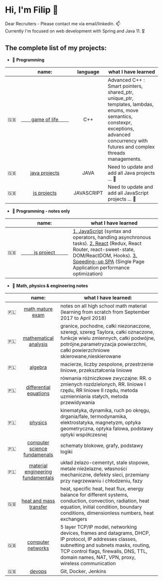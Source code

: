 # Hi, I'm Filip 👋 

<p align="left">Dear Recruiters - Please contact me via email/linkedin. 📫<br/>
Currently I'm focused on web development with Spring and Java 11. 🎖</p>

## The complete list of my projects:

- 🦜 **Programming**

| | name:        | language | what I have learned |
|-| :----------: | :------: | ------------------- |
|🇬🇧| [&nbsp;&nbsp;&nbsp;&nbsp;&nbsp;&nbsp;&nbsp;&nbsp;game&nbsp;of&nbsp;life&nbsp;&nbsp;&nbsp;&nbsp;&nbsp;&nbsp;&nbsp;&nbsp;](https://github.com/filipmikolajzeglen/GOL) | C++ | Advanced C++ : Smart pointers, shared_ptr, unique_ptr, templates, lambdas, enums, move semantics, constexpr, exceptions, advanced concurrency with futures and complex threads managements.
|🇬🇧| [java&nbsp;projects](https://github.com/filipmikolajzeglen) | JAVA | Need to update and add all Java projects ... 🚧
|🇬🇧| [js&nbsp;projects](https://github.com/filipmikolajzeglen) | JAVASCRIPT | Need to update and add all JavaScript projects ... 🚧

- 🐊 **Programming - notes only**

|  | name:      | what I have learned |
|--| :--------: | ------------------- |
|🇬🇧|  [&nbsp;&nbsp;&nbsp;&nbsp;&nbsp;&nbsp;&nbsp;&nbsp;&nbsp;&nbsp;js&nbsp;project&nbsp;&nbsp;&nbsp;&nbsp;&nbsp;&nbsp;&nbsp;&nbsp;&nbsp;&nbsp;](https://github.com/filipmikolajzeglen/university-notes/tree/master/english/javascript) | [1. JavaScript](https://github.com/filipmikolajzeglen/university-notes/tree/master/english/javascript/javascript.md) (syntax and operators, handling asynchronous tasks). [2. React](https://github.com/filipmikolajzeglen/university-notes/tree/master/english/javascript/react.md) (Redux, React Router, react-sweet-state, DOM/ReactDOM, Hooks). [3. Speeding-up SPA](https://github.com/filipmikolajzeglen/university-notes/tree/master/english/javascript/speeding-up-spa.md) (Single Page Application performance optimization) |

- 🦣 **Math, physics & engineering notes**

| | name:    | what I have learned:|
|-|:----------:|--------|
|🇵🇱| [math mature exam](https://github.com/filipmikolajzeglen/university-notes/tree/master/polish/old-school-style-notes/matematyka-matura) | notes on all high school math material (learning from scratch from September 2017 to April 2018)
|🇵🇱| [mathematical analysis](https://github.com/filipmikolajzeglen/university-notes/tree/master/polish/old-school-style-notes/analiza-matematyczna) | granice, pochodne, całki niezonaczone, szeregi, szereg Taylora, całki oznaczone, funkcje wielu zmiennych, całki podwójne, potrójne,parametryzacja powierzchni, całki powierzchniowe skierowane,nieskierowane
|🇵🇱| [algebra](https://github.com/filipmikolajzeglen/university-notes/tree/master/polish/old-school-style-notes/algebra) | macierze, liczby zespolone, przestrzenie liniowe, przekształcenia liniowe
|🇵🇱| [differential equations](https://github.com/filipmikolajzeglen/university-notes/tree/master/polish/old-school-style-notes/rownania-rozniczkowe) | równania różniczkowe zwyczajne: RR. o zmienych rozdzielonych, RR. liniowe I rzędu, RR liniowe II rzędu, metoda uzmienniania stałych, metoda przewidywania
|🇵🇱| [physics](https://github.com/filipmikolajzeglen/university-notes/tree/master/polish/old-school-style-notes/fizyka) | kinematyka, dynamika, ruch po okręgu, drgania/fale, termodynamika, elektrostatyka, magnetyzm, optyka geometryczna, optyka falowa, podstawy optyki współczesnej
|🇵🇱| [computer science fundamenals](https://github.com/filipmikolajzeglen/university-notes/tree/master/polish/old-school-style-notes/podstawy-informatyki) | schematy blokowe, grafy, podstawy logiki
|🇵🇱| [material engineering fundamentals](https://github.com/filipmikolajzeglen/university-notes/tree/master/polish/old-school-style-notes/podstawy-inzynierii-materialowej) | układ żelazo-cementyt, stale stopowe, metale nieżelazne, własności mechaniczne, defekty sieci, przemiany przy nagrzewaniu i chłodzeniu, fazy
|🇬🇧| [heat and mass transfer](https://github.com/filipmikolajzeglen/university-notes/tree/master/english/old-school-style-notes/heat-and-mass-transfer) | heat, specific heat, heat flux, energy balance for different systems, conduction, convection, radiation, heat equation, initial condition, boundary conditions, dimensionless numbers, heat exchangers
|🇬🇧| [computer networks](https://github.com/filipmikolajzeglen/university-notes/tree/master/english/old-school-style-notes/computer-networks) | 5 layer TCP/IP model, networking devices, frames and datagrams, DHCP, IP protocol, IP addresses classes, subnetting and subnets masks, routing, TCP control flags, firewalls, DNS, TTL, domain names, NAT, VPN, proxy, wireless communication
|🇬🇧|  [devops](https://github.com/filipmikolajzeglen/university-notes/tree/master/english/devops/devops.md)  | Git, Docker, Jenkins |
